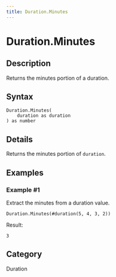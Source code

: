 ```yaml
---
title: Duration.Minutes
---
```


# Duration.Minutes


## Description

Returns the minutes portion of a duration.


## Syntax

```powerquery
Duration.Minutes(
    duration as duration
) as number
```


## Details

Returns the minutes portion of <code>duration</code>.


## Examples

### Example #1 
Extract the minutes from a duration value.
```powerquery
Duration.Minutes(#duration(5, 4, 3, 2))
```

Result: 
```powerquery
3
```




## Category
Duration
